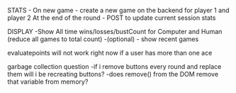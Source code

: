 

STATS -
On new game - create a new game on the backend for player 1 and player 2
At the end of the round - POST to update current session stats 

DISPLAY 
-Show All time wins/losses/bustCount for Computer and Human (reduce all games to total count)
-(optional) - show recent games 


evaluatepoints will not work right now if a user has more than one ace


garbage collection question
-if i remove buttons every round and replace them will i be recreating buttons?
-does remove() from the DOM remove that variable from memory?



